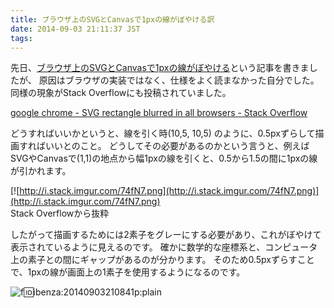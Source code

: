 ```yaml
---
title: ブラウザ上のSVGとCanvasで1pxの線がぼやける訳
date: 2014-09-03 21:11:37 JST
tags: 
---
```


先日、[ブラウザ上のSVGとCanvasで1pxの線がぼやける](http://folioscope.hatenablog.jp/entry/2014/08/25/192823:title)という記事を書きましたが、
原因はブラウザの実装ではなく、仕様をよく読まなかった自分でした。
同様の現象がStack Overflowにも投稿されていました。

[google chrome \- SVG rectangle blurred in all browsers \- Stack Overflow](http://stackoverflow.com/questions/18019453/svg-rectangle-blurred-in-all-browsers)

どうすればいいかというと、線を引く時\(10,5, 10,5\) のように、0\.5pxずらして描画すればいいとのこと。
どうしてその必要があるのかという言うと、例えばSVGやCanvasで\(1,1\)の地点から幅1pxの線を引くと、0\.5から1\.5の間に1pxの線が引かれます。

[![http://i.stack.imgur.com/74fN7.png](http://i.stack.imgur.com/74fN7.png)](http://i.stack.imgur.com/74fN7.png)  
Stack Overflowから抜粋

したがって描画するためには2素子をグレーにする必要があり、これがぼやけて表示されているように見えるのです。
確かに数学的な座標系と、コンピュータ上の素子との間にギャップがあるのが分かります。
そのため0\.5pxずらすことで、1pxの線が画面上の1素子を使用するようになるのです。

![f:id:ibenza:20140903210841p:plain](/2014/09/03/20140903210841.png)

